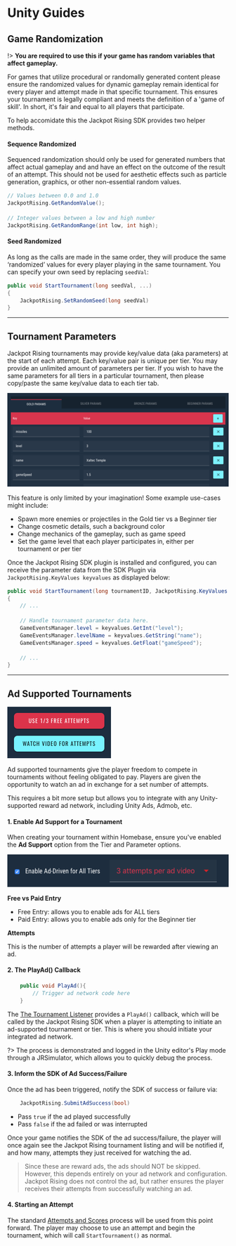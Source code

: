 # Unity Guides

## Game Randomization

!> **You are required to use this if your game has random variables that affect gameplay.**

For games that utilize procedural or randomally generated content please ensure the randomized values for dynamic gameplay remain identical for every player and attempt made in that specific tournament. This ensures your tournament is legally compliant and meets the definition of a 'game of skill'. In short, it's fair and equal to all players that participate.

To help accomidate this the Jackpot Rising SDK provides two helper methods.

#### Sequence Randomized

Sequenced randomization should only be used for generated numbers that affect actual gameplay and and have an effect on the outcome of the result of an attempt. This should not be used for aesthetic effects such as particle generation, graphics, or other non-essential random values.

```csharp
// Values between 0.0 and 1.0
JackpotRising.GetRandomValue();

// Integer values between a low and high number
JackpotRising.GetRandomRange(int low, int high);
```

#### Seed Randomized

As long as the calls are made in the same order, they will produce the same ‘randomized’ values for every player playing in the same tournament. You can specify your own seed by replacing `seedVal`:

```csharp
public void StartTournament(long seedVal, ...)
{
    JackpotRising.SetRandomSeed(long seedVal)
}

```

---

## Tournament Parameters

Jackpot Rising tournaments may provide key/value data (aka parameters) at the start of each attempt. Each key/value pair is unique per tier. You may provide an unlimited amount of parameters per tier. If you wish to have the same parameters for all tiers in a particular tournament, then please copy/paste the same key/value data to each tier tab.

![Screenshot](media/parameters/001.png)

This feature is only limited by your imagination! Some example use-cases might include:

- Spawn more enemies or projectiles in the Gold tier vs a Beginner tier
- Change cosmetic details, such a background color
- Change mechanics of the gameplay, such as game speed
- Set the game level that each player participates in, either per tournament or per tier

Once the Jackpot Rising SDK plugin is installed and configured, you can receive the parameter data from the SDK Plugin via `JackpotRising.KeyValues keyvalues` as displayed below:

```csharp
public void StartTournament(long tournamentID, JackpotRising.KeyValues keyvalues)
{
    // ...

    // Handle tournament parameter data here.
    GameEventsManager.level = keyvalues.GetInt("level");
    GameEventsManager.levelName = keyvalues.GetString("name");
    GameEventsManager.speed = keyvalues.GetFloat("gameSpeed");

    // ...
}
```

---

## Ad Supported Tournaments

![Screenshot](media/ads/002.png)

Ad supported tournaments give the player freedom to compete in tournaments without feeling obligated to pay. Players are given the opportunity to watch an ad in exchange for a set number of attempts.

This requires a bit more setup but allows you to integrate with any Unity-supported reward ad network, including Unity Ads, Admob, etc.

#### 1. Enable Ad Support for a Tournament

When creating your tournament within Homebase, ensure you've enabled the **Ad Support** option from the Tier and Parameter options.

![Screenshot](media/ads/001.png)

**Free vs Paid Entry**

- Free Entry: allows you to enable ads for ALL tiers
- Paid Entry: allows you to enable ads only for the Beginner tier

**Attempts**

This is the number of attempts a player will be rewarded after viewing an ad.

#### 2. The PlayAd() Callback

```csharp
    public void PlayAd(){
        // Trigger ad network code here
    }
```

The [The Tournament Listener](unity/integration?id=optional-methods) provides a `PlayAd()` callback, which will be called by the Jackpot Rising SDK when a player is attempting to initiate an ad-supported tournament or tier. This is where you should initiate your integrated ad network.

?> The process is demonstrated and logged in the Unity editor's Play mode through a JRSimulator, which allows you to quickly debug the process.

#### 3. Inform the SDK of Ad Success/Failure

Once the ad has been triggered, notify the SDK of success or failure via:

```csharp
    JackpotRising.SubmitAdSuccess(bool)
```

* Pass `true` if the ad played successfully
* Pass `false` if the ad failed or was interrupted

Once your game notifies the SDK of the ad success/failure, the player will once again see the Jackpot Rising tournament listing and will be notified if, and how many, attempts they just received for watching the ad.

> Since these are reward ads, the ads should NOT be skipped. However, this depends entirely on your ad network and configuration. Jackpot Rising does not control the ad, but rather ensures the player receives their attempts from successfully watching an ad.

#### 4. Starting an Attempt

The standard [Attempts and Scores](unity/integration?id=attempts-and-scores) process will be used from this point forward.
 The player may choose to use an attempt and begin the tournament, which will call `StartTournament()` as normal.
